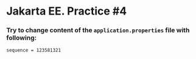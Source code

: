 # Jakarta EE. Practice #4

### Try to change content of the `application.properties` file with following:
```
sequence = 123581321
```